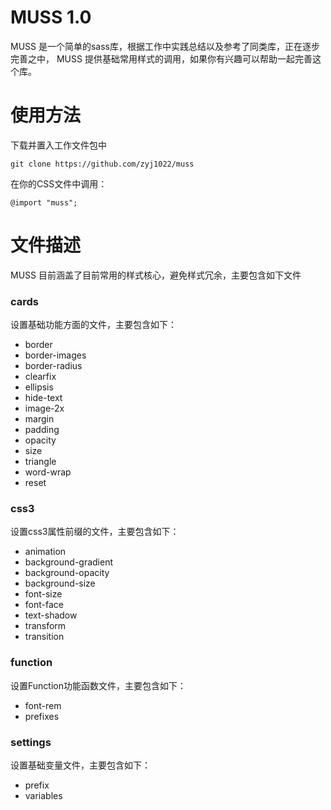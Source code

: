 # MUSS 1.0

MUSS 是一个简单的sass库，根据工作中实践总结以及参考了同类库，正在逐步完善之中，
MUSS 提供基础常用样式的调用，如果你有兴趣可以帮助一起完善这个库。

# 使用方法
下载并置入工作文件包中

	git clone https://github.com/zyj1022/muss

在你的CSS文件中调用：

	@import "muss";

# 文件描述

MUSS 目前涵盖了目前常用的样式核心，避免样式冗余，主要包含如下文件

### cards

设置基础功能方面的文件，主要包含如下：

- border
- border-images
- border-radius
- clearfix
- ellipsis
- hide-text
- image-2x
- margin
- padding
- opacity
- size
- triangle
- word-wrap
- reset

### css3

设置css3属性前缀的文件，主要包含如下：

- animation
- background-gradient
- background-opacity
- background-size
- font-size
- font-face
- text-shadow
- transform
- transition

### function

设置Function功能函数文件，主要包含如下：

- font-rem
- prefixes

### settings

设置基础变量文件，主要包含如下：

- prefix
- variables
